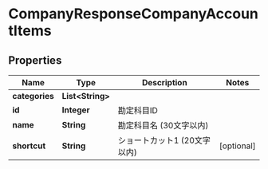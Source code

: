 

# CompanyResponseCompanyAccountItems


## Properties

Name | Type | Description | Notes
------------ | ------------- | ------------- | -------------
**categories** | **List&lt;String&gt;** |  | 
**id** | **Integer** | 勘定科目ID | 
**name** | **String** | 勘定科目名 (30文字以内) | 
**shortcut** | **String** | ショートカット1 (20文字以内) |  [optional]



